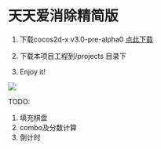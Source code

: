 天天爱消除精简版
=========

1. 下载cocos2d-x v3.0-pre-alpha0 <a href="http://cocos2d-x.googlecode.com/files/cocos2d-x-3.0alpha0-pre.zip">点此下载</a>

2. 下载本项目工程到/projects 目录下

3. Enjoy it!

<img src="https://f.cloud.github.com/assets/1802419/966365/dc0e9880-0544-11e3-9cc3-112dbd40c32e.gif">

TODO:

1. 填充棋盘
2. combo及分数计算
3. 倒计时
